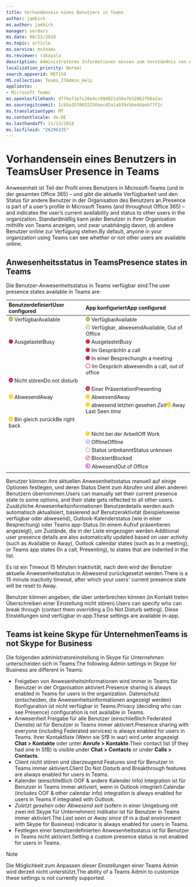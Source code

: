 ```yaml
---
title: Vorhandensein eines Benutzers in Teams
author: jambirk
ms.author: jambirk
manager: serdars
ms.date: 08/21/2018
ms.topic: article
ms.service: msteams
ms.reviewer: rakayala
description: Administratoren Informationen müssen zum Verständnis von Anwesenheitsinformationen in Teams.
localization_priority: Normal
search.appverid: MET150
MS.collection: Teams_ITAdmin_Help
appliesto:
- Microsoft Teams
ms.openlocfilehash: d7f6ef1e7c20e4cc08d021d30a7b52062f08a2ac
ms.sourcegitcommit: 1cb5a3570032250aecd5a1a839cbbe4daeb77f2c
ms.translationtype: MT
ms.contentlocale: de-DE
ms.lasthandoff: 11/13/2018
ms.locfileid: "26296335"
---
```

# <a name="user-presence-in-teams"></a><span data-ttu-id="def14-103">Vorhandensein eines Benutzers in Teams</span><span class="sxs-lookup"><span data-stu-id="def14-103">User Presence in Teams</span></span>

<span data-ttu-id="def14-104">Anwesenheit ist Teil der Profil eines Benutzers in Microsoft-Teams (und in der gesamten Office 365) – und gibt die aktuelle Verfügbarkeit und den Status für andere Benutzer in der Organisation des Benutzers an.</span><span class="sxs-lookup"><span data-stu-id="def14-104">Presence is part of a user’s profile in Microsoft Teams (and throughout Office 365) – and indicates the user’s current availability and status to other users in the organization.</span></span> <span data-ttu-id="def14-105">Standardmäßig kann jeder Benutzer in Ihrer Organisation mithilfe von Teams anzeigen, und zwar unabhängig davon, ob andere Benutzer online zur Verfügung stehen.</span><span class="sxs-lookup"><span data-stu-id="def14-105">By default, anyone in your organization using Teams can see whether or not other users are available online.</span></span>

## <a name="presence-states-in-teams"></a><span data-ttu-id="def14-106">Anwesenheitsstatus in Teams</span><span class="sxs-lookup"><span data-stu-id="def14-106">Presence states in Teams</span></span>

<span data-ttu-id="def14-107">Die Benutzer-Anwesenheitsstatus in Teams verfügbar sind:</span><span class="sxs-lookup"><span data-stu-id="def14-107">The user presence states available in Teams are:</span></span>

|<span data-ttu-id="def14-108">Benutzerdefiniert</span><span class="sxs-lookup"><span data-stu-id="def14-108">User configured</span></span>|<span data-ttu-id="def14-109">App konfiguriert</span><span class="sxs-lookup"><span data-stu-id="def14-109">App configured</span></span>|
|:--- |:---|
| ![Anwesenheit verfügbar](media/Presence_Available.png) <span data-ttu-id="def14-111">Verfügbar</span><span class="sxs-lookup"><span data-stu-id="def14-111">Available</span></span>|![Anwesenheit verfügbar](media/Presence_Available.png) <span data-ttu-id="def14-113">Verfügbar</span><span class="sxs-lookup"><span data-stu-id="def14-113">Available</span></span>|
|| ![Oof verfügbar](media/Presence_Available_OOF.png) <span data-ttu-id="def14-115">Verfügbar, abwesend</span><span class="sxs-lookup"><span data-stu-id="def14-115">Available, Out of Office</span></span> |
|  ![Ausgelastet](media/Presence_Busy.png) <span data-ttu-id="def14-117">Ausgelastet</span><span class="sxs-lookup"><span data-stu-id="def14-117">Busy</span></span> |  ![Ausgelastet](media/Presence_Busy.png) <span data-ttu-id="def14-119">Ausgelastet</span><span class="sxs-lookup"><span data-stu-id="def14-119">Busy</span></span>  |
|| ![Ausgelastet](media/Presence_Busy.png) <span data-ttu-id="def14-121">Im Gespräch</span><span class="sxs-lookup"><span data-stu-id="def14-121">In a call</span></span>|
|| ![Ausgelastet](media/Presence_Busy.png) <span data-ttu-id="def14-123">In einer Besprechung</span><span class="sxs-lookup"><span data-stu-id="def14-123">In a meeting</span></span> |
|| ![ausgelastet oof](media/Presence_Busy_OOF.png) <span data-ttu-id="def14-125">Im Gespräch abwesend</span><span class="sxs-lookup"><span data-stu-id="def14-125">In a call, out of office</span></span>|
|  ![Nicht stören](media/Presence_DND.png) <span data-ttu-id="def14-127">Nicht stören</span><span class="sxs-lookup"><span data-stu-id="def14-127">Do not disturb</span></span> ||
|| ![Nicht stören](media/Presence_DND.png) <span data-ttu-id="def14-129">Einer Präsentation</span><span class="sxs-lookup"><span data-stu-id="def14-129">Presenting</span></span>|
| ![Abwesend](media/Presence_Away.png) <span data-ttu-id="def14-131">Abwesend</span><span class="sxs-lookup"><span data-stu-id="def14-131">Away</span></span>| ![Abwesend](media/Presence_Away.png) <span data-ttu-id="def14-133">Abwesend</span><span class="sxs-lookup"><span data-stu-id="def14-133">Away</span></span>|
|| <span data-ttu-id="def14-134">![Abwesend](media/Presence_Away.png) abwesend letzten gesehen *Zeit*</span><span class="sxs-lookup"><span data-stu-id="def14-134">![away](media/Presence_Away.png) Away Last Seen *time*</span></span>|
|![Abwesend](media/Presence_Away.png) <span data-ttu-id="def14-136">Bin gleich zurück</span><span class="sxs-lookup"><span data-stu-id="def14-136">Be right back</span></span>| |
|| ![Abwesend](media/Presence_Away.png)  <span data-ttu-id="def14-138">Nicht bei der Arbeit</span><span class="sxs-lookup"><span data-stu-id="def14-138">Off Work</span></span>|
|| ![Offline](media/Presence_Offline.png) <span data-ttu-id="def14-140">Offline</span><span class="sxs-lookup"><span data-stu-id="def14-140">Offline</span></span> |
|| ![unbekannt](media/Presence_Unknown.png) <span data-ttu-id="def14-142">Status unbekannt</span><span class="sxs-lookup"><span data-stu-id="def14-142">Status unknown</span></span>|
||![blockiert](media/Presence_Blocked.png) <span data-ttu-id="def14-144">Blockiert</span><span class="sxs-lookup"><span data-stu-id="def14-144">Blocked</span></span> |
|| ![Abwesend](media/Presence_OOF.png) <span data-ttu-id="def14-146">Abwesend</span><span class="sxs-lookup"><span data-stu-id="def14-146">Out of Office</span></span>|
|||
 
<span data-ttu-id="def14-147">Benutzer können ihre aktuellen Anwesenheitsstatus manuell auf einige Optionen festlegen, und deren Status Dient zum Abrufen und allen anderen Benutzern übernommen.</span><span class="sxs-lookup"><span data-stu-id="def14-147">Users can manually set their current presence state to some options, and their state gets reflected to all other users.</span></span> <span data-ttu-id="def14-148">Zusätzliche Anwesenheitsinformationen Benutzerdetails werden auch automatisch aktualisiert, basierend auf Benutzeraktivität (beispielsweise verfügbar oder abwesend), Outlook-Kalenderstatus (wie in einer Besprechung) oder Teams app-Status (In einem Aufruf präsentieren angezeigt), um Zustände, die in der Liste eingezogen werden.</span><span class="sxs-lookup"><span data-stu-id="def14-148">Additional user presence details are also automatically updated based on user activity (such as Available or Away), Outlook calendar states (such as In a meeting), or Teams app states (In a call, Presenting), to states that are indented in the list.</span></span>

<span data-ttu-id="def14-149">Es ist ein Timeout 15 Minuten Inaktivität, nach dem wird der Benutzer aktuelle Anwesenheitsstatus in Abwesend zurückgesetzt werden.</span><span class="sxs-lookup"><span data-stu-id="def14-149">There is a 15 minute inactivity timeout, after which your users' current presence state will be reset to Away.</span></span>

<span data-ttu-id="def14-150">Benutzer können angeben, die über unterbrechen können (in Kontakt treten Überschreiben einer Einstellung nicht stören).</span><span class="sxs-lookup"><span data-stu-id="def14-150">Users can specify who can break through (contact them overriding a Do Not Disturb setting).</span></span> <span data-ttu-id="def14-151">Diese Einstellungen sind verfügbar in-app.</span><span class="sxs-lookup"><span data-stu-id="def14-151">These settings are available in-app.</span></span>

## <a name="teams-is-not-skype-for-business"></a><span data-ttu-id="def14-152">Teams ist keine Skype für Unternehmen</span><span class="sxs-lookup"><span data-stu-id="def14-152">Teams is not Skype for Business</span></span>

<span data-ttu-id="def14-153">Die folgenden administratoreinstellung in Skype für Unternehmen unterscheiden sich in Teams:</span><span class="sxs-lookup"><span data-stu-id="def14-153">The following Admin settings in Skype for Business are different in Teams:</span></span>
- <span data-ttu-id="def14-154">Freigeben von Anwesenheitsinformationen wird immer in Teams für Benutzer in der Organisation aktiviert.</span><span class="sxs-lookup"><span data-stu-id="def14-154">Presence sharing is always enabled in Teams for users in the organization.</span></span> <span data-ttu-id="def14-155">Datenschutz (entscheiden, die Anwesenheitsinformationen angezeigt werden) Konfiguration ist nicht verfügbar in Teams.</span><span class="sxs-lookup"><span data-stu-id="def14-155">Privacy (deciding who can see Presence) configuration is not available in Teams.</span></span>
- <span data-ttu-id="def14-156">Anwesenheit Freigabe für alle Benutzer (einschließlich Federated Dienste) ist für Benutzer in Teams immer aktiviert.</span><span class="sxs-lookup"><span data-stu-id="def14-156">Presence sharing with everyone (including Federated services) is always enabled for users in Teams.</span></span> <span data-ttu-id="def14-157">Ihrer Kontaktliste (Wenn sie SfB in war) wird unter angezeigt **Chat > Kontakte** oder unter **Anrufe > Kontakte**.</span><span class="sxs-lookup"><span data-stu-id="def14-157">Their contact list (if they had one in SfB) is visible under **Chat > Contacts** or under **Calls > Contacts**.</span></span>
- <span data-ttu-id="def14-158">Client nicht stören und überzeugend Features sind für Benutzer in Teams immer aktiviert.</span><span class="sxs-lookup"><span data-stu-id="def14-158">Client Do Not Disturb and Breakthrough features are always enabled for users in Teams.</span></span>
- <span data-ttu-id="def14-159">Kalender (einschließlich OOF & andere Kalender Info) Integration ist für Benutzer in Teams immer aktiviert, wenn in Outlook integriert.</span><span class="sxs-lookup"><span data-stu-id="def14-159">Calendar (includes OOF & other calendar info) integration  is always enabled for users in Teams if integrated with Outlook.</span></span>
- <span data-ttu-id="def14-160">*Zuletzt gesehen* oder *Abwesend seit* (sofern in einer Umgebung mit zwei mit Skype für Unternehmen) Indikator ist für Benutzer in Teams immer aktiviert.</span><span class="sxs-lookup"><span data-stu-id="def14-160">The *Last seen* or *Away since* (if in a dual environment with Skype for Business) indicator is always enabled for users in Teams.</span></span>
- <span data-ttu-id="def14-161">Festlegen einer benutzerdefinierten Anwesenheitsstatus ist für Benutzer in Teams nicht aktiviert.</span><span class="sxs-lookup"><span data-stu-id="def14-161">Setting a custom presence status is not enabled for users in Teams.</span></span>

> [!NOTE]
> <span data-ttu-id="def14-162">Die Möglichkeit zum Anpassen dieser Einstellungen einer Teams Admin wird derzeit nicht unterstützt.</span><span class="sxs-lookup"><span data-stu-id="def14-162">The ability of a Teams Admin to customize these settings is not currently supported.</span></span>